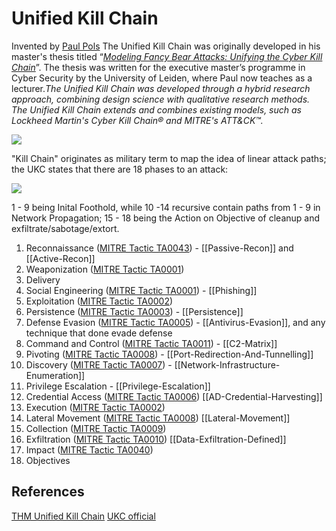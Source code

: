 # Unified Kill Chain

Invented by [Paul Pols](https://www.linkedin.com/in/paulpols) The Unified Kill Chain was originally developed in his master's thesis titled “[_Modeling Fancy Bear Attacks: Unifying the Cyber Kill Chain_](https://www.unifiedkillchain.com/assets/The-Unified-Kill-Chain-Thesis.pdf)”. The thesis was written for the executive master’s programme in Cyber Security by the University of Leiden, where Paul now teaches as a lecturer.*The Unified Kill Chain was developed through a hybrid research approach, combining design science with qualitative research methods. The Unified Kill Chain extends and combines existing models, such as Lockheed Martin's Cyber Kill Chain® and MITRE's ATT&CK™.*

![](unified-kill-chain.png)


"Kill Chain" originates as military term to map the idea of linear attack paths; the UKC states that there are 18 phases to an attack:

![](ukc18phases.png)

1 - 9 being Inital Foothold, while 10 -14 recursive contain paths from 1 - 9 in Network Propagation; 15 - 18 being the Action on Objective of cleanup and exfiltrate/sabotage/extort.
1. Reconnaissance ([MITRE Tactic TA0043](https://attack.mitre.org/tactics/TA0001/)) - [[Passive-Recon]] and [[Active-Recon]]
2. Weaponization ([MITRE Tactic TA0001](https://attack.mitre.org/tactics/TA0001/))
3. Delivery 
4. Social Engineering ([MITRE Tactic TA0001](https://attack.mitre.org/tactics/TA0001/)) - [[Phishing]]
5. Exploitation ([MITRE Tactic TA0002](https://attack.mitre.org/tactics/TA0002/))
6. Persistence ([MITRE Tactic TA0003](https://attack.mitre.org/tactics/TA0002/)) - [[Persistence]]
7. Defense Evasion ([MITRE Tactic TA0005](https://attack.mitre.org/tactics/TA0005/)) - [[Antivirus-Evasion]], and any technique that done evade defense
8. Command and Control ([MITRE Tactic TA0011](https://attack.mitre.org/tactics/TA0011/)) - [[C2-Matrix]]
9. Pivoting ([MITRE Tactic TA0008](https://attack.mitre.org/tactics/TA0008/)) - [[Port-Redirection-And-Tunnelling]]
11. Discovery ([MITRE Tactic TA0007](https://attack.mitre.org/tactics/TA0007/)) - [[Network-Infrastructure-Enumeration]]
12. Privilege Escalation - [[Privilege-Escalation]]
13. Credential Access ([MITRE Tactic TA0006](https://attack.mitre.org/tactics/TA0006/)) [[AD-Credential-Harvesting]]
14. Execution ([MITRE Tactic TA0002](https://attack.mitre.org/tactics/TA0002/))
15. Lateral Movement ([MITRE Tactic TA0008](https://attack.mitre.org/tactics/TA0008/)) [[Lateral-Movement]]
16. Collection  ([MITRE Tactic TA0009](https://attack.mitre.org/tactics/TA0009/%3E%3Cp%20style=))
17. Exfiltration ([MITRE Tactic TA0010](https://attack.mitre.org/tactics/TA0010/)) [[Data-Exfiltration-Defined]]
18. Impact ([MITRE Tactic TA0040](https://attack.mitre.org/tactics/TA0040/))
19. Objectives


## References

[THM Unified Kill Chain](https://tryhackme.com/room/unifiedkillchain)
[UKC official](https://www.unifiedkillchain.com/assets/The-Unified-Kill-Chain-Thesis.pdf)